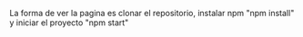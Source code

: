 
La forma de ver la pagina es clonar el repositorio, instalar npm "npm install" y iniciar el proyecto "npm start"
